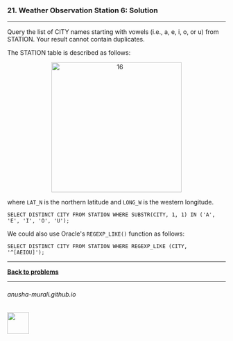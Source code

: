 ### 21. Weather Observation Station 6: Solution

---
Query the list of CITY names starting with vowels (i.e., a, e, i, o, or u) from STATION. Your result cannot contain duplicates.

The STATION table is described as follows:

<p align="center">
<img width="300" alt="16" src="https://github.com/user-attachments/assets/32081b67-bab3-4d54-9780-cbf8cc7abee7" />
</p>

where `LAT_N` is the northern latitude and `LONG_W` is the western longitude.


`SELECT DISTINCT CITY FROM STATION WHERE SUBSTR(CITY, 1, 1) IN ('A', 'E', 'I', 'O', 'U');`

We could also use Oracle's `REGEXP_LIKE()` function as follows:

`SELECT DISTINCT CITY FROM STATION WHERE REGEXP_LIKE (CITY, '^[AEIOU]');`

---

**[Back to problems](./problems.md)**

* * *
###### anusha-murali.github.io

<img src="https://github.com/anusha-murali/anusha-murali.github.io/assets/111596338/639243aa-2857-4595-a65a-7852762bb002" width="50" height="50"/>
